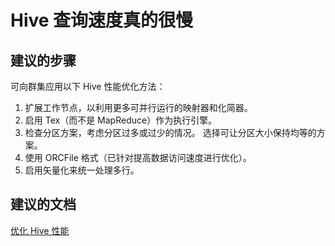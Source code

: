 <properties
    pageTitle="My hive queries are really slow"
    description="Hive 查询速度真的很慢"
    service="microsoft.hdinsight"
    resource="clusters"
    authors="bharathsreenivas"
    displayOrder="7"
    selfHelpType="resource"
    supportTopicIds="32511190"
    resourceTags=""
    productPesIds="15078"
    cloudEnvironments="public"
/>


# <a name="my-hive-queries-are-really-slow"></a>Hive 查询速度真的很慢

## <a name="recommended-steps"></a>**建议的步骤**
可向群集应用以下 Hive 性能优化方法：
 
 1. 扩展工作节点，以利用更多可并行运行的映射器和化简器。
 2. 启用 Tex（而不是 MapReduce）作为执行引擎。
 3. 检查分区方案，考虑分区过多或过少的情况。 选择可让分区大小保持均等的方案。
 4. 使用 ORCFile 格式（已针对提高数据访问速度进行优化）。
 5. 启用矢量化来统一处理多行。

## <a name="recommended-documents"></a>**建议的文档**
[优化 Hive 性能](https://docs.microsoft.com/azure/hdinsight/hdinsight-hadoop-optimize-hive-query)<br>


